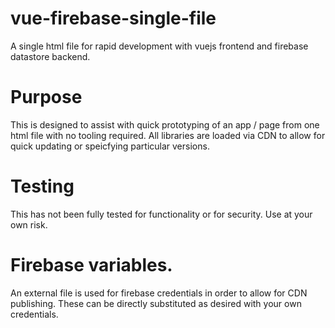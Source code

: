 # vue-firebase-single-file
A single html file for rapid development with vuejs frontend and firebase datastore backend.

# Purpose
This is designed to assist with quick prototyping of an app / page from one html file with no tooling required.  All libraries are loaded via CDN to allow for quick updating or speicfying particular versions.

# Testing
This has not been fully tested for functionality or for security.  Use at your own risk.

# Firebase variables.
An external file is used for firebase credentials in order to allow for CDN publishing.  These can be directly substituted as desired with your own credentials.
